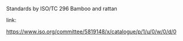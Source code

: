 Standards by ISO/TC 296 
Bamboo and rattan


link:

https://www.iso.org/committee/5819148/x/catalogue/p/1/u/0/w/0/d/0
